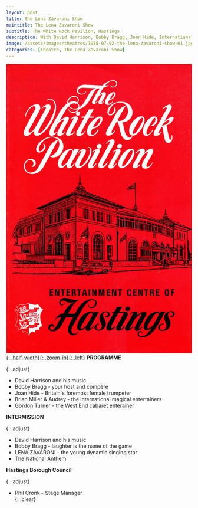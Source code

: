 ```yaml
---
layout: post
title: The Lena Zavaroni Show
maintitle: The Lena Zavaroni Show
subtitle: The White Rock Pavilion, Hastings
description: With David Harrison, Bobby Bragg, Joan Hide, International magical entertainers Brian Miller & Audrey, Gordon Turner, Lena Zavaroni.
image: /assets/images/theatres/1978-07-02-the-lena-zavaroni-show-01.jpg
categories: [Theatre, The Lena Zavaroni Show]
---
```


[![](/assets/images/theatres/1978-07-02-the-lena-zavaroni-show-01.jpg){: .half-width}{: .zoom-in}{: .left}](/assets/images/theatres/1978-07-02-the-lena-zavaroni-show-01.jpg)
**PROGRAMME**

{: .adjust}
* David Harrison and his music
* Bobby Bragg - your host and compère
* Joan Hide - Britain's foremost female trumpeter
* Brian Miller & Audrey - the international magical entertainers
* Gordon Turner - the West End cabaret enterainer

**INTERMISSION**

{: .adjust}
* David Harrison and his music
* Bobby Bragg - laughter is the name of the game
* LENA ZAVARONI - the young dynamic singing star
* The National Anthem

**Hastings Borough Council**

{: .adjust}
* Phil Cronk - Stage Manager
<br />{: .clear}

<style>
.adjust {margin-left:402px;}
</style>

